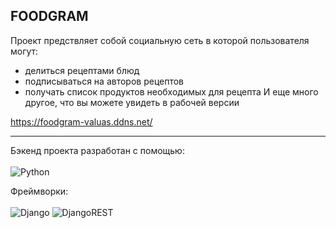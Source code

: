 ## FOODGRAM

Проект предствляет собой социальную сеть в которой пользователя могут:
  - делиться рецептами блюд
  - подписываться на авторов рецептов
  - получать список продуктов необходимых для рецепта
И еще много другое, что вы можете увидеть в рабочей версии

https://foodgram-valuas.ddns.net/

---
Бэкенд проекта разработан с помощью: <br><br> ![Python](https://img.shields.io/badge/python-3670A0?style=for-the-badge&logo=python&logoColor=ffdd54)<br>

Фреймворки: <br><br>
![Django](https://img.shields.io/badge/django-%23092E20.svg?style=for-the-badge&logo=django&logoColor=white)
![DjangoREST](https://img.shields.io/badge/DJANGO-REST-ff1709?style=for-the-badge&logo=django&logoColor=white&color=ff1709&labelColor=gray)
